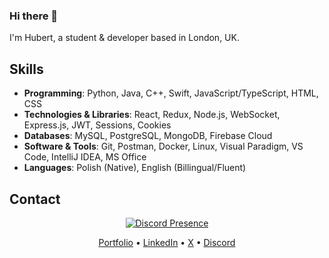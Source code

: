 ### Hi there 👋

I'm Hubert, a student & developer based in London, UK.

## Skills

-   **Programming**: Python, Java, C++, Swift, JavaScript/TypeScript, HTML, CSS
-   **Technologies & Libraries**: React, Redux, Node.js, WebSocket, Express.js, JWT, Sessions, Cookies
-   **Databases**: MySQL, PostgreSQL, MongoDB, Firebase Cloud
-   **Software & Tools**: Git, Postman, Docker, Linux, Visual Paradigm, VS Code, IntelliJ IDEA, MS Office
-   **Languages**: Polish (Native), English (Billingual/Fluent)

## Contact

<p align="center">
  <p align="center">
    <a href="https://discord.com/users/527963473184030720" target="_blank" rel="nofollow">
        <img src="https://lanyard.cnrad.dev/api/527963473184030720?idleMessage=Probably%20doing%20something..." alt="Discord Presence" width="" align="center">
    </a>
  </p>
  <p align="center">
    <a href="https://www.hstoklosa.dev/">Portfolio</a>
    •
    <a href="https://www.linkedin.com/in/hubertstoklosa">LinkedIn</a>
    •
    <a href="https://twitter.com/exotic2137">X</a>
    •
    <a href="https://discord.com/users/527963473184030720">Discord</a>
  </p>

</p>
